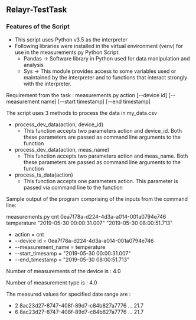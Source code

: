 Relayr-TestTask
----------
### Features of the Script
- This script uses Python v3.5 as the interpreter
- Following libraries were installed in the virtual environment (venv) for use in the measurements.py Python Script:
  - Pandas -> Software library in Python used for data manipulation and analysis
  - Sys -> This module provides access to some variables used or maintained by the interpreter and to functions that interact strongly with the interpreter. 
  
Requirement from the task :
measurements.py action [--device id] [--measurement name] [--start timestamp] [--end timestamp]

The script uses 3 methods to process the data in my_data.csv

- process_dev_data(action, device_id)
  - This function accepts two parameters action and device_id. Both these parameters are passed as command line arguments to the function
- process_dev_data(action, meas_name)
  - This function accepts two parameters action and meas_name. Both these parameters are passed as command line arguments to the function
- process_ts_data(action)
  - This function accepts one parameters action. This parameter is passed via command line to the function

Sample output of the program comprising of the inputs from the command line:

measurements.py cnt 0ea7f78a-d224-4d3a-a014-001a0794e746 temperature "2019-05-30 00:00:31.007" "2019-05-30 08:00:51.713"
  - action = cnt
  - --device id = 0ea7f78a-d224-4d3a-a014-001a0794e746
  - --measurement_name = temperature
  - --start_timesamp = "2019-05-30 00:00:31.007"
  - --end_timestamp = "2019-05-30 08:00:51.713"
  
Number of measurements of the device is : 4.0

Number of measurement type is : 4.0

The measured values for specified date range are : 
  - 2  8ac23d27-8747-408f-89d7-c84b827a7776  ...  21.7
  - 6  8ac23d27-8747-408f-89d7-c84b827a7776  ...  21.7
